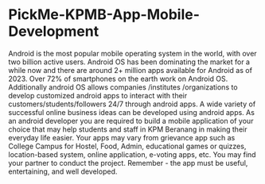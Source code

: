 # PickMe-KPMB-App-Mobile-Development
Android is the most popular mobile operating system in the world, with over two billion active users. Android OS has been dominating the market for a while now and there are around 2+ million apps available for Android as of 2023. Over 72% of smartphones on the earth work on Android OS. Additionally android OS allows companies /institutes /organizations to develop customized android apps to interact with their customers/students/followers 24/7 through android apps. A wide variety of successful online business ideas can be developed using android apps.
As an android developer you are required to build a mobile application of your choice that may help students and staff in KPM Beranang in making their everyday life easier. Your apps may vary from grievance app such as College Campus for Hostel, Food, Admin, educational games or quizzes, location-based system, online application, e-voting apps, etc. You may find your partner to conduct the project.
Remember - the app must be useful, entertaining, and well developed.
